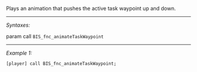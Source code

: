 Plays an animation that pushes the active task waypoint up and down.


---
*Syntaxes:*

param call `BIS_fnc_animateTaskWaypoint`

---
*Example 1:*

```sqf
[player] call BIS_fnc_animateTaskWaypoint;
```